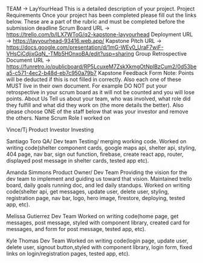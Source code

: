 TEAM ->	LayYourHead
This is a detailed description of your project.
Project Requirements
Once your project has been completed please fill out the links below. These are a part of the rubric and must be completed before the submission deadline
Scrum Board URL -> https://trello.com/b/ILX7WToG/q2-kapstone-layyourhead
Deployment URL -> https://layyourhead-93416.web.app/
Kapstone Pitch URL -> https://docs.google.com/presentation/d/1mG-WEy0_UraF7wiF-VHsCiCdjjxGqN_-TMb5HOnxoBA/edit?usp=sharing
Group Retrospective Document URL -> https://funretro.io/publicboard/RP5LcuxeM7ZskXkmgOtNplBzCum2/0d53bea5-c571-4ec2-b48d-eb7c950a79b7
Kapstone Feedback Form 
Note: Points will be deducted if this is not filled in correctly. Also each one of these MUST live in their own document. For example DO NOT put your retrospective in your scrum board as it will not be counted and you will lose points.
About Us
Tell us about your team, who was involved, what role did they fulfill and what did they work on (the more details the better). Also please choose ONE of the staff below that was your investor and remove the others.
Name                        Scrum Role                   I worked on

Vince/Tj                    Product Investor             Investing

Santiago Toro               QA/ Dev team                 Testing/ merging working code. Worked on writing code(shelter component cards, google maps api, shelter api, styling, 404 page, nav bar, sign out function, firebase, create react app, router, displayed post message in shelter cards, tested app etc).

Amanda Simmons              Product Owner/ Dev Team      Providing the vision for the dev team to implement and      guiding us toward that vision. Maintained trello board, daily goals running doc, and led daily standups. Worked on writing code(shelter api, get messages, update user, delete user, styling, registration page, nav bar, logo, hero image, firestore, deploying, tested app, etc).

Melissa Gutierrez           Dev Team                     Worked on writing code(home page, get messages, post message, styled with component library, created card for messages, and form for post message, tested app, etc).

Kyle Thomas                 Dev Team                     Worked on writing code(login page, update user, delete user, signout button,styled with component library, login form, fixed links on login/registration pages, tested app, etc).















